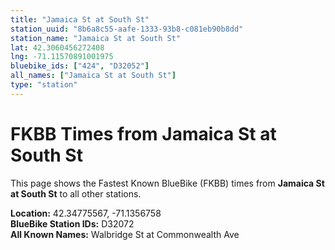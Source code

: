 ```yaml
---
title: "Jamaica St at South St"
station_uuid: "8b6a8c55-aafe-1333-93b8-c081eb90b8dd"
station_name: "Jamaica St at South St"
lat: 42.3060456272408
lng: -71.11570891001975
bluebike_ids: ["424", "D32052"]
all_names: ["Jamaica St at South St"]
type: "station"
---
```


# FKBB Times from Jamaica St at South St

This page shows the Fastest Known BlueBike (FKBB) times from **Jamaica St at South St** to all other stations.

**Location:** 42.34775567, -71.1356758  
**BlueBike Station IDs:** D32072  
**All Known Names:** Walbridge St at Commonwealth Ave

